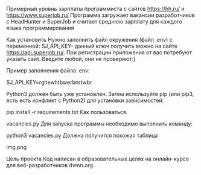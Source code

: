 Примерный уровнь зарплаты программиста с сайтов https://hh.ru/ и https://www.superjob.ru/
Программа загружает вакансии разработчиков с HeadHunter и SuperJob и считает среднюю зарплату для каждого языка программирования

Как установить
Нужно заполнить файл окружения (файл .env) с переменной: SJ_API_KEY- данный ключ получить можно на сайте https://api.superjob.ru/. При регистрации приложения от вас потребуют указать сайт. Введите любой, они не проверяют:)

Пример заполнения файла .env:

SJ_API_KEY=rghewhtbwerbnrtwbr

Python3 должен быть уже установлен. Затем используйте pip (или pip3, есть есть конфликт с Python2) для установки зависимостей:

pip install -r requirements.txt
Как пользоваться.

vacancies.py
Для запуска программы необходимо выполнить команду:

python3 vacancies.py
Должна получится похожая таблица

img.png

Цель проекта
Код написан в образовательных целях на онлайн-курсе для веб-разработчиков dvmn.org.
